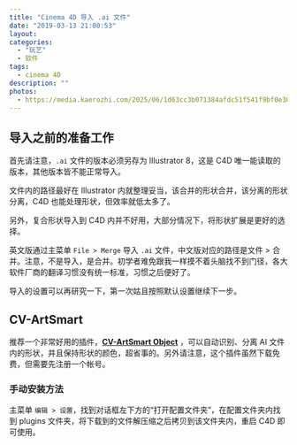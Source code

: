 ```yaml
---
title: "Cinema 4D 导入 .ai 文件"
date: "2019-03-13 21:00:53"
layout: 
categories: 
  - "玩艺"
  - 软件
tags: 
  - cinema 4D
description: ""
photos:
  - https://media.kaerozhi.com/2025/06/1d63cc3b071384afdc51f541f9bf0e30.webp
---
```

## 导入之前的准备工作

首先请注意，`.ai` 文件的版本必须另存为 Illustrator 8，这是 C4D 唯一能读取的版本，其他版本皆不能正常导入。

文件内的路径最好在 Illustrator 内就整理妥当，该合并的形状合并，该分离的形状分离，C4D 也能处理形状，但效率就低太多了。

另外，复合形状导入到 C4D 内并不好用，大部分情况下，将形状扩展是更好的选择。  

英文版通过主菜单 `File > Merge` 导入 `.ai` 文件，中文版对应的路径是文件 > 合并。注意，不是导入，是合并。初学者难免跟我一样摸不着头脑找不到门径，各大软件厂商的翻译习惯没有统一标准，习惯之后便好了。

导入的设置可以再研究一下，第一次姑且按照默认设置继续下一步。

## CV-ArtSmart  

推荐一个非常好用的插件，[**CV-ArtSmart Object**](https://www.cineversity.com/vidplaylist/cv-artsmart/artsmart_download) ，可以自动识别、分离 AI 文件内的形状，并且保持形状的颜色，超省事的。另外请注意，这个插件虽然下载免费，但需要先注册一个帐号。

### 手动安装方法

主菜单 `编辑 > 设置`，找到对话框左下方的“打开配置文件夹”，在配置文件夹内找到 plugins 文件夹，将下载到的文件解压缩之后拷贝到该文件夹内，重启 C4D 即可使用。
